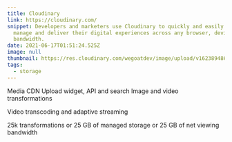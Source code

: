 ```yaml
---
title: Cloudinary
link: https://cloudinary.com/
snippet: Developers and marketers use Cloudinary to quickly and easily create,
  manage and deliver their digital experiences across any browser, device and
  bandwidth.
date: 2021-06-17T01:51:24.525Z
image: null
thumbnail: https://res.cloudinary.com/wegoatdev/image/upload/v1623894867/freestuffdev/stuff/Screen_Shot_2021-06-17_at_9.53.07_AM-removebg-preview.png
tags:
  - storage
---
```

Media CDN
Upload widget, API and search
Image and video transformations

Video transcoding and adaptive streaming

25k transformations or
25 GB of managed storage or
25 GB of net viewing bandwidth